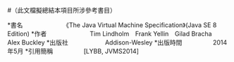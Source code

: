 #（此文檔擬總結本項目所涉參考書目）

*書名　　　　　　　《The Java Virtual Machine Specification》(Java SE 8 Edition)
*作者　　　　　　　Tim Lindholm　Frank Yellin　Gilad Bracha　Alex Buckley
*出版社　　　　　　Addison-Wesley
*出版時間　　　　　2014年5月
*引用簡稱　　　　　[LYBB, JVMS2014]

